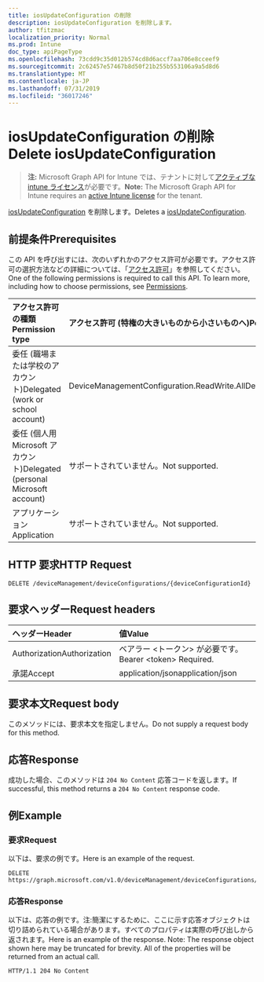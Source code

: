 ```yaml
---
title: iosUpdateConfiguration の削除
description: iosUpdateConfiguration を削除します。
author: tfitzmac
localization_priority: Normal
ms.prod: Intune
doc_type: apiPageType
ms.openlocfilehash: 73cdd9c35d012b574cd8d6accf7aa706e8cceef9
ms.sourcegitcommit: 2c62457e57467b8d50f21b255b553106a9a5d8d6
ms.translationtype: MT
ms.contentlocale: ja-JP
ms.lasthandoff: 07/31/2019
ms.locfileid: "36017246"
---
```

# <a name="delete-iosupdateconfiguration"></a><span data-ttu-id="e60c2-103">iosUpdateConfiguration の削除</span><span class="sxs-lookup"><span data-stu-id="e60c2-103">Delete iosUpdateConfiguration</span></span>

> <span data-ttu-id="e60c2-104">**注:** Microsoft Graph API for Intune では、テナントに対して[アクティブな intune ライセンス](https://go.microsoft.com/fwlink/?linkid=839381)が必要です。</span><span class="sxs-lookup"><span data-stu-id="e60c2-104">**Note:** The Microsoft Graph API for Intune requires an [active Intune license](https://go.microsoft.com/fwlink/?linkid=839381) for the tenant.</span></span>

<span data-ttu-id="e60c2-105">[iosUpdateConfiguration](../resources/intune-deviceconfig-iosupdateconfiguration.md) を削除します。</span><span class="sxs-lookup"><span data-stu-id="e60c2-105">Deletes a [iosUpdateConfiguration](../resources/intune-deviceconfig-iosupdateconfiguration.md).</span></span>

## <a name="prerequisites"></a><span data-ttu-id="e60c2-106">前提条件</span><span class="sxs-lookup"><span data-stu-id="e60c2-106">Prerequisites</span></span>
<span data-ttu-id="e60c2-p101">この API を呼び出すには、次のいずれかのアクセス許可が必要です。アクセス許可の選択方法などの詳細については、「[アクセス許可](/graph/permissions-reference)」を参照してください。</span><span class="sxs-lookup"><span data-stu-id="e60c2-p101">One of the following permissions is required to call this API. To learn more, including how to choose permissions, see [Permissions](/graph/permissions-reference).</span></span>

|<span data-ttu-id="e60c2-109">アクセス許可の種類</span><span class="sxs-lookup"><span data-stu-id="e60c2-109">Permission type</span></span>|<span data-ttu-id="e60c2-110">アクセス許可 (特権の大きいものから小さいものへ)</span><span class="sxs-lookup"><span data-stu-id="e60c2-110">Permissions (from most to least privileged)</span></span>|
|:---|:---|
|<span data-ttu-id="e60c2-111">委任 (職場または学校のアカウント)</span><span class="sxs-lookup"><span data-stu-id="e60c2-111">Delegated (work or school account)</span></span>|<span data-ttu-id="e60c2-112">DeviceManagementConfiguration.ReadWrite.All</span><span class="sxs-lookup"><span data-stu-id="e60c2-112">DeviceManagementConfiguration.ReadWrite.All</span></span>|
|<span data-ttu-id="e60c2-113">委任 (個人用 Microsoft アカウント)</span><span class="sxs-lookup"><span data-stu-id="e60c2-113">Delegated (personal Microsoft account)</span></span>|<span data-ttu-id="e60c2-114">サポートされていません。</span><span class="sxs-lookup"><span data-stu-id="e60c2-114">Not supported.</span></span>|
|<span data-ttu-id="e60c2-115">アプリケーション</span><span class="sxs-lookup"><span data-stu-id="e60c2-115">Application</span></span>|<span data-ttu-id="e60c2-116">サポートされていません。</span><span class="sxs-lookup"><span data-stu-id="e60c2-116">Not supported.</span></span>|

## <a name="http-request"></a><span data-ttu-id="e60c2-117">HTTP 要求</span><span class="sxs-lookup"><span data-stu-id="e60c2-117">HTTP Request</span></span>
<!-- {
  "blockType": "ignored"
}
-->
``` http
DELETE /deviceManagement/deviceConfigurations/{deviceConfigurationId}
```

## <a name="request-headers"></a><span data-ttu-id="e60c2-118">要求ヘッダー</span><span class="sxs-lookup"><span data-stu-id="e60c2-118">Request headers</span></span>
|<span data-ttu-id="e60c2-119">ヘッダー</span><span class="sxs-lookup"><span data-stu-id="e60c2-119">Header</span></span>|<span data-ttu-id="e60c2-120">値</span><span class="sxs-lookup"><span data-stu-id="e60c2-120">Value</span></span>|
|:---|:---|
|<span data-ttu-id="e60c2-121">Authorization</span><span class="sxs-lookup"><span data-stu-id="e60c2-121">Authorization</span></span>|<span data-ttu-id="e60c2-122">ベアラー &lt;トークン&gt; が必要です。</span><span class="sxs-lookup"><span data-stu-id="e60c2-122">Bearer &lt;token&gt; Required.</span></span>|
|<span data-ttu-id="e60c2-123">承諾</span><span class="sxs-lookup"><span data-stu-id="e60c2-123">Accept</span></span>|<span data-ttu-id="e60c2-124">application/json</span><span class="sxs-lookup"><span data-stu-id="e60c2-124">application/json</span></span>|

## <a name="request-body"></a><span data-ttu-id="e60c2-125">要求本文</span><span class="sxs-lookup"><span data-stu-id="e60c2-125">Request body</span></span>
<span data-ttu-id="e60c2-126">このメソッドには、要求本文を指定しません。</span><span class="sxs-lookup"><span data-stu-id="e60c2-126">Do not supply a request body for this method.</span></span>

## <a name="response"></a><span data-ttu-id="e60c2-127">応答</span><span class="sxs-lookup"><span data-stu-id="e60c2-127">Response</span></span>
<span data-ttu-id="e60c2-128">成功した場合、このメソッドは `204 No Content` 応答コードを返します。</span><span class="sxs-lookup"><span data-stu-id="e60c2-128">If successful, this method returns a `204 No Content` response code.</span></span>

## <a name="example"></a><span data-ttu-id="e60c2-129">例</span><span class="sxs-lookup"><span data-stu-id="e60c2-129">Example</span></span>

### <a name="request"></a><span data-ttu-id="e60c2-130">要求</span><span class="sxs-lookup"><span data-stu-id="e60c2-130">Request</span></span>
<span data-ttu-id="e60c2-131">以下は、要求の例です。</span><span class="sxs-lookup"><span data-stu-id="e60c2-131">Here is an example of the request.</span></span>
``` http
DELETE https://graph.microsoft.com/v1.0/deviceManagement/deviceConfigurations/{deviceConfigurationId}
```

### <a name="response"></a><span data-ttu-id="e60c2-132">応答</span><span class="sxs-lookup"><span data-stu-id="e60c2-132">Response</span></span>
<span data-ttu-id="e60c2-p102">以下は、応答の例です。注:簡潔にするために、ここに示す応答オブジェクトは切り詰められている場合があります。すべてのプロパティは実際の呼び出しから返されます。</span><span class="sxs-lookup"><span data-stu-id="e60c2-p102">Here is an example of the response. Note: The response object shown here may be truncated for brevity. All of the properties will be returned from an actual call.</span></span>
``` http
HTTP/1.1 204 No Content
```



